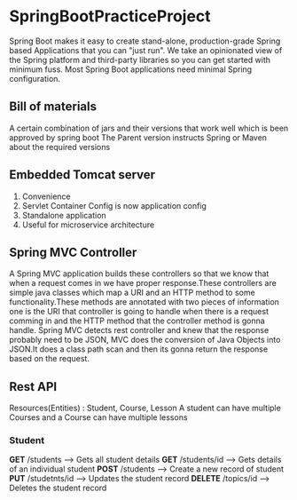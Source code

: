 # SpringBootPracticeProject
Spring Boot makes it easy to create stand-alone, production-grade Spring based Applications that you can "just run".  We take an opinionated view of the Spring platform and third-party libraries so you can get started with minimum fuss. Most Spring Boot applications need minimal Spring configuration.

## Bill of materials
A certain combination of jars and their versions that work well which is been approved by spring boot
The Parent version instructs Spring or Maven about the required versions

## Embedded Tomcat server
1. Convenience
2. Servlet Container Config is now application config
3. Standalone application
4. Useful for microservice architecture

## Spring MVC Controller
A Spring MVC application builds these controllers so that we know that when a request comes in we have proper response.These controllers are simple java classes which map a URI and an HTTP method to some functionality.These methods are annotated with two pieces of information one is the URI that controller is going to handle when there is a request comming in and the HTTP method that the controller method is gonna handle.
Spring MVC detects rest controller and knew that the response probably need to be JSON, MVC does the conversion of Java Objects into JSON.It does a class path scan and then its gonna return the response based on the request.

## Rest API
Resources(Entities) : Student, Course, Lesson
A student can have multiple Courses and a Course can have multiple lessons
### Student
**GET** /students --> Gets all student details 
**GET** /students/id --> Gets details of an individual student
**POST** /students --> Create a new record of student
**PUT** /studetnts/id --> Updates the student record
**DELETE** /topics/id --> Deletes the student record


















